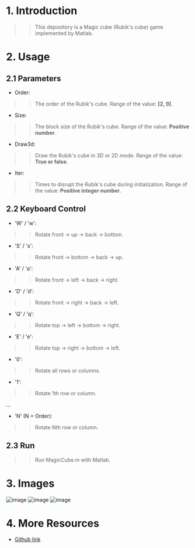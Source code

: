 # 1. Introduction
>>This depository is a Magic cube (Rubik's cube) game implemented by Matlab.

# 2. Usage
## 2.1 Parameters 
- Order:
>>The order of the Rubik's cube.
>>Range of the value: **[2, 9]**.
- Size:
>>The block size of the Rubik's cube.
>>Range of the value: **Positive number**.
- Draw3d:
>>Draw the Rubik's cube in 3D or 2D mode.
>>Range of the value: **True or false**.
- Iter:
>>Times to disrupt the Rubik's cube during initialization.
>>Range of the value: **Positive integer number**.
## 2.2 Keyboard Control  
- 'W' / 'w':
>>Rotate front -> up -> back -> bottom.
- 'S' / 's':
>>Rotate front -> bottom -> back -> up.
- 'A' / 'a':
>>Rotate front -> left -> back -> right.
- 'D' / 'd':
>>Rotate front -> right -> back -> left.
- 'Q' / 'q':
>>Rotate top -> left -> bottom -> right.
- 'E' / 'e':
>>Rotate top -> right -> bottom -> left.
- '0':
>>Rotate all rows or columns.
- '1':
>>Rotate 1th row or column.

...

- 'N' (N = Order):
>>Rotate Nth row or column.
## 2.3 Run
>>Run MagicCube.m with Matlab.

# 3. Images
![image](https://github.com/lh9171338/Matlab-MagicCube/blob/master/image/3order-3D.jpg)
![image](https://github.com/lh9171338/Matlab-MagicCube/blob/master/image/4order-3D.jpg)
![image](https://github.com/lh9171338/Matlab-MagicCube/blob/master/image/3order-2D.jpg)

# 4. More Resources
- [Github link](https://github.com/lh9171338/Outline)
